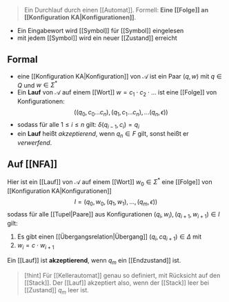 > Ein Durchlauf durch einen [[Automat]].
> Formell: **Eine [[Folge]] an [[Konfiguration KA|Konfigurationen]]**.



- Ein Eingabewort wird [[Symbol]] für [[Symbol]] eingelesen
- mit jedem [[Symbol]] wird ein neuer [[Zustand]] erreicht

## Formal
- eine [[Konfiguration KA|Konfiguration]] von $\mathcal{A}$ ist ein Paar $(q, w)$ mit $q \in Q$ und $w \in \Sigma^{*}$
- Ein **Lauf** von $\mathcal{A}$ auf einem [[Wort]] $w = c_{1}\cdot c_{2}\cdot ...$ ist eine [[Folge]] von Konfigurationen:
$$((q_{0}, c_{0}...c_{n}),(q_{1}, c_{1}...c_{n}), ...(q_{n}, \epsilon))$$
- sodass für alle $1 \leq i \leq n$ gilt: $\delta(q_{i-1}, c_{i}) = q_{i}$
- ein **Lauf** heißt _akzeptierend_, wenn $q_{n} \in F$ gilt, sonst heißt er _verwerfend_.

## Auf [[NFA]]
 Hier ist ein [[Lauf]] von $\mathcal{A}$ auf einem [[Wort]] $w_{0} \in \Sigma ^{*}$ eine [[Folge]] von [[Konfiguration KA|Konfigurationen]] 
$$l = (q_{0}, w_{0}, (q_{1}, w_{1}), ..., (q_{m}, \epsilon))$$
sodass für alle [[Tupel|Paare]] aus Konfigurationen $(q_{i}, w_{i}), (q_{i+1}, w_{i+1}) \in l$ gilt:
1. Es gibt einen [[Übergangsrelation|Übergang]] $(q_{i}, c q_{i+1}) \in \Delta$ mit
2. $w_{i} = c\cdot w_{i+1}$

Ein [[Lauf]] ist **akzeptierend**, wenn $q_{m}$ ein [[Endzustand]] ist.

> [!hint] Für [[Kellerautomat]] genau so definiert, mit Rücksicht auf den [[Stack]].
> Der [[Lauf]] akzeptiert also, wenn der [[Stack]] leer bei [[Zustand]] $q_{m}$ leer ist.



